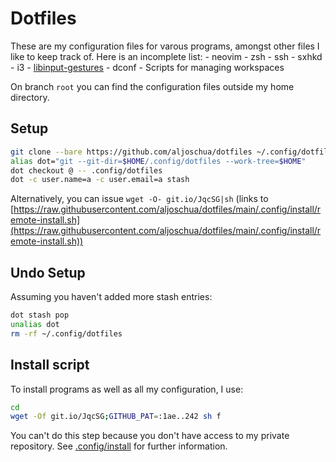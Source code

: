 # Dotfiles
These are my configuration files for varous programs, amongst other files I like to keep track of.
Here is an incomplete list:
    - neovim
    - zsh
    - ssh
    - sxhkd
    - i3
    - [libinput-gestures](https://github.com/bulletmark/libinput-gestures)
    - dconf
    - Scripts for managing workspaces

On branch `root` you can find the configuration files outside my home directory.

## Setup
```bash
git clone --bare https://github.com/aljoschua/dotfiles ~/.config/dotfiles
alias dot="git --git-dir=$HOME/.config/dotfiles --work-tree=$HOME"
dot checkout @ -- .config/dotfiles
dot -c user.name=a -c user.email=a stash
```
Alternatively, you can issue `wget -O- git.io/JqcSG|sh` (links to [https://raw.githubusercontent.com/aljoschua/dotfiles/main/.config/install/remote-install.sh](https://raw.githubusercontent.com/aljoschua/dotfiles/main/.config/install/remote-install.sh))

## Undo Setup
Assuming you haven't added more stash entries:
```bash
dot stash pop
unalias dot
rm -rf ~/.config/dotfiles
```

## Install script
To install programs as well as all my configuration, I use:
```bash
cd
wget -Of git.io/JqcSG;GITHUB_PAT=:1ae..242 sh f
```
You can't do this step because you don't have access to my private repository.
See [.config/install](.config/install) for further information.
